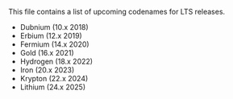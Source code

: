 This file contains a list of upcoming codenames for LTS releases.

* Dubnium (10.x 2018)
* Erbium (12.x 2019)
* Fermium (14.x 2020)
* Gold (16.x 2021)
* Hydrogen (18.x 2022)
* Iron (20.x 2023)
* Krypton (22.x 2024)
* Lithium (24.x 2025)